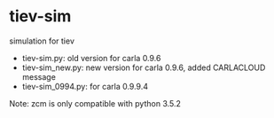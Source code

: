# tiev-sim

simulation for tiev

* tiev-sim.py: old version for carla 0.9.6
* tiev-sim_new.py: new version for carla 0.9.6, added CARLACLOUD message
* tiev-sim_0994.py: for carla 0.9.9.4

Note: zcm is only compatible with python 3.5.2